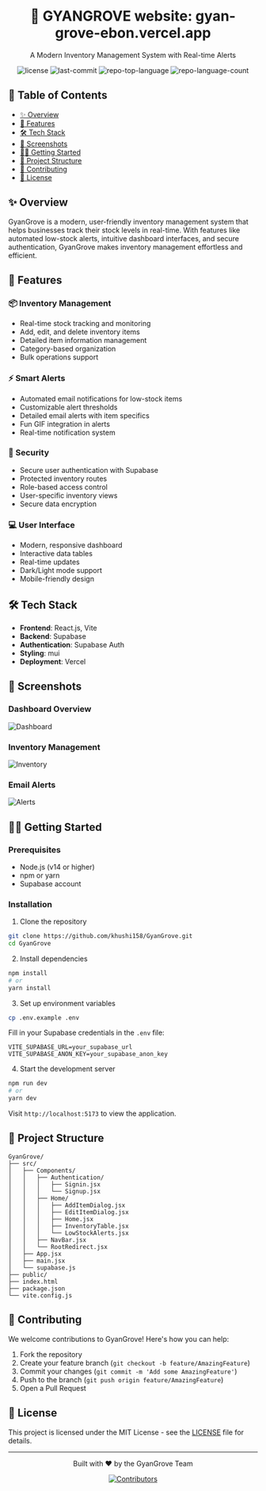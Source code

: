 <p align="center">
  <h1 align="center">🌳 GYANGROVE website: gyan-grove-ebon.vercel.app</h1>
  <p align="center">A Modern Inventory Management System with Real-time Alerts</p>
</p>

<p align="center">
  <img src="https://img.shields.io/github/license/khushi158/GyanGrove?style=flat-square&logo=opensourceinitiative&logoColor=white&color=00ff86" alt="license">
  <img src="https://img.shields.io/github/last-commit/khushi158/GyanGrove?style=flat-square&logo=git&logoColor=white&color=00ff86" alt="last-commit">
  <img src="https://img.shields.io/github/languages/top/khushi158/GyanGrove?style=flat-square&color=00ff86" alt="repo-top-language">
  <img src="https://img.shields.io/github/languages/count/khushi158/GyanGrove?style=flat-square&color=00ff86" alt="repo-language-count">
</p>

## 📑 Table of Contents
- [✨ Overview](#-overview)
- [🚀 Features](#-features)
- [🛠️ Tech Stack](#️-tech-stack)
- [📸 Screenshots](#-screenshots)
- [🏃‍♂️ Getting Started](#️-getting-started)
- [📁 Project Structure](#-project-structure)
- [🤝 Contributing](#-contributing)
- [📄 License](#-license)

## ✨ Overview

GyanGrove is a modern, user-friendly inventory management system that helps businesses track their stock levels in real-time. With features like automated low-stock alerts, intuitive dashboard interfaces, and secure authentication, GyanGrove makes inventory management effortless and efficient.

## 🚀 Features

### 📦 Inventory Management
- Real-time stock tracking and monitoring
- Add, edit, and delete inventory items
- Detailed item information management
- Category-based organization
- Bulk operations support

### ⚡ Smart Alerts
- Automated email notifications for low-stock items
- Customizable alert thresholds
- Detailed email alerts with item specifics
- Fun GIF integration in alerts
- Real-time notification system

### 🔐 Security
- Secure user authentication with Supabase
- Protected inventory routes
- Role-based access control
- User-specific inventory views
- Secure data encryption

### 💻 User Interface
- Modern, responsive dashboard
- Interactive data tables
- Real-time updates
- Dark/Light mode support
- Mobile-friendly design

## 🛠️ Tech Stack

- **Frontend**: React.js, Vite
- **Backend**: Supabase
- **Authentication**: Supabase Auth
- **Styling**: mui
- **Deployment**: Vercel

## 📸 Screenshots

### Dashboard Overview
![Dashboard](https://github.com/user-attachments/assets/14ec5113-eae2-427e-85be-f9d1b0b0fe3d)

### Inventory Management
![Inventory](https://github.com/user-attachments/assets/b9fd9127-218f-4910-8bfa-b1c7682cec1c)

### Email Alerts
![Alerts](https://github.com/user-attachments/assets/789ba21f-b791-4d9c-bab4-d3337d2b4aa0)

## 🏃‍♂️ Getting Started

### Prerequisites
- Node.js (v14 or higher)
- npm or yarn
- Supabase account

### Installation

1. Clone the repository
```bash
git clone https://github.com/khushi158/GyanGrove.git
cd GyanGrove
```

2. Install dependencies
```bash
npm install
# or
yarn install
```

3. Set up environment variables
```bash
cp .env.example .env
```
Fill in your Supabase credentials in the `.env` file:
```env
VITE_SUPABASE_URL=your_supabase_url
VITE_SUPABASE_ANON_KEY=your_supabase_anon_key
```

4. Start the development server
```bash
npm run dev
# or
yarn dev
```

Visit `http://localhost:5173` to view the application.

## 📁 Project Structure

```
GyanGrove/
├── src/
│   ├── Components/
│   │   ├── Authentication/
│   │   │   ├── Signin.jsx
│   │   │   └── Signup.jsx
│   │   ├── Home/
│   │   │   ├── AddItemDialog.jsx
│   │   │   ├── EditItemDialog.jsx
│   │   │   ├── Home.jsx
│   │   │   ├── InventoryTable.jsx
│   │   │   └── LowStockAlerts.jsx
│   │   ├── NavBar.jsx
│   │   └── RootRedirect.jsx
│   ├── App.jsx
│   ├── main.jsx
│   └── supabase.js
├── public/
├── index.html
├── package.json
└── vite.config.js
```

## 🤝 Contributing

We welcome contributions to GyanGrove! Here's how you can help:

1. Fork the repository
2. Create your feature branch (`git checkout -b feature/AmazingFeature`)
3. Commit your changes (`git commit -m 'Add some AmazingFeature'`)
4. Push to the branch (`git push origin feature/AmazingFeature`)
5. Open a Pull Request

## 📄 License

This project is licensed under the MIT License - see the [LICENSE](LICENSE) file for details.

---

<p align="center">Built with ❤️ by the GyanGrove Team</p>

<p align="center">
  <a href="https://github.com/khushi158/GyanGrove/graphs/contributors">
    <img src="https://contrib.rocks/image?repo=khushi158/GyanGrove" alt="Contributors">
  </a>
</p>
